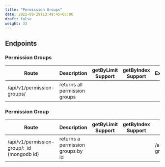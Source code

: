 ```yaml
---
title: "Permission Groups"
date: 2022-08-29T13:49:45+03:00
draft: false
weight: 33
---
```


## Endpoints

### Permission Groups

| Route | Description | getByLimit Support | getByIndex Support | Example |
|---|---|---|---|---|
| /api/v1/permission-groups/ | returns all permission groups |  |  |  |


### Permission Group

| Route | Description | getByLimit Support | getByIndex Support | Example |
|---|---|---|---|---|
| /api/v1/permission-group/:_id (mongodb id) | returns a permission groups by id |  |  | /api/v1/permission-group/22daa5325914d94c57a8178f |
